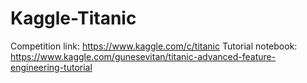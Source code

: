 # Kaggle-Titanic

Competition link: https://www.kaggle.com/c/titanic
Tutorial notebook: https://www.kaggle.com/gunesevitan/titanic-advanced-feature-engineering-tutorial

